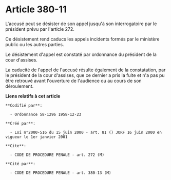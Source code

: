 # Article 380-11

L'accusé peut se désister de son appel jusqu'à son interrogatoire par le président prévu par l'article 272.

Ce désistement rend caducs les appels incidents formés par le ministère public ou les autres parties.

Le désistement d'appel est constaté par ordonnance du président de la cour d'assises.

La caducité de l'appel de l'accusé résulte également de la constatation, par le président de la cour d'assises, que ce
dernier a pris la fuite et n'a pas pu être retrouvé avant l'ouverture de l'audience ou au cours de son déroulement.

**Liens relatifs à cet article**

	**Codifié par**:

	  - Ordonnance 58-1296 1958-12-23

	**Créé par**:

	  - Loi n°2000-516 du 15 juin 2000 - art. 81 () JORF 16 juin 2000 en vigueur le 1er janvier 2001

	**Cite**:

	  - CODE DE PROCEDURE PENALE - art. 272 (M)

	**Cité par**:

	  - CODE DE PROCEDURE PENALE - art. 380-13 (M)
